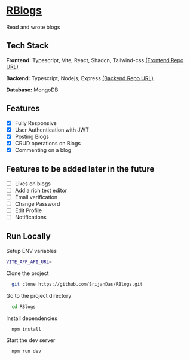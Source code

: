 # [RBlogs](https://r-blogs-frontend.vercel.app/)

Read and wrote blogs

## Tech Stack

**Frontend:** Typescript, Vite, React, Shadcn, Tailwind-css [(Frontend Repo URL)](https://github.com/SrijanDas/RBlogs)

**Backend:** Typescript, Nodejs, Express [(Backend Repo URL)](https://github.com/SrijanDas/RBlogs-api)

**Database:** MongoDB

## Features

-   [x] Fully Responsive
-   [x] User Authentication with JWT
-   [x] Posting Blogs
-   [x] CRUD operations on Blogs
-   [x] Commenting on a blog

## Features to be added later in the future

-   [ ] Likes on blogs
-   [ ] Add a rich text editor
-   [ ] Email verification
-   [ ] Change Password
-   [ ] Edit Profile
-   [ ] Notifications

## Run Locally

Setup ENV variables

```bash
VITE_APP_API_URL=
```

Clone the project

```bash
  git clone https://github.com/SrijanDas/RBlogs.git
```

Go to the project directory

```bash
  cd RBlogs
```

Install dependencies

```bash
  npm install
```

Start the dev server

```bash
  npm run dev
```
